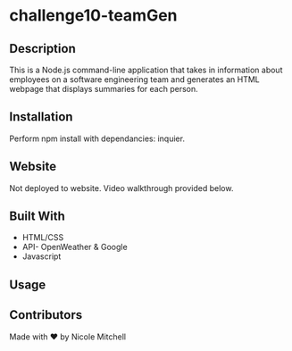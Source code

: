 # challenge10-teamGen

## Description
This is a Node.js command-line application that takes in information about employees on a software engineering team and generates an HTML webpage that displays summaries for each person.

## Installation
Perform npm install with dependancies: inquier.

## Website
Not deployed to website.  Video walkthrough provided below.
 
## Built With
* HTML/CSS
* API- OpenWeather & Google
* Javascript

 ## Usage

 ## Contributors
 Made with ❤️ by Nicole Mitchell
